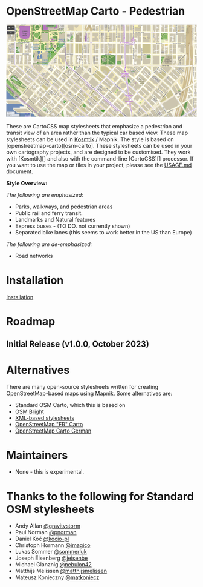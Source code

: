 # OpenStreetMap Carto - Pedestrian

![screenshot](https://github.com/corb555/openstreetmap-carto-walking/blob/1fe3b736e584b62f742cadb9c64ec72148f3dbe2/seattle_z16.png)

These are CartoCSS map stylesheets that emphasize a pedestrian and transit view of 
an area rather than the typical car based view.  These map stylesheets can be 
used in [Kosmtik](https://github.com/kosmtik/kosmtik) / Mapnik. The style is based on [openstreetmap-carto][osm-carto].
These stylesheets can be used in your own cartography projects, and are designed to be  customised. 
They work with [Kosmtik][] and also with the command-line [CartoCSS][] processor.
If you want to use the map or tiles in your project, please see the [USAGE.md](USAGE.md) document.

**Style Overview:**  

_The following are emphasized:_  
* Parks, walkways, and pedestrian areas
* Public rail and ferry transit.
* Landmarks and Natural features 
* Express buses - (TO DO.  not currently shown) 
* Separated bike lanes (this seems to work better in the US than Europe)

_The following are de-emphasized:_
* Road networks

# Installation

[Installation](https://github.com/corb555/openstreetmap-carto-walking/blob/3c235f1ebef4ce4ac0e1ef6099e09885d8afbace/INSTALL.md)

# Roadmap

## Initial Release (v1.0.0, October 2023)


# Alternatives

There are many open-source stylesheets written for creating OpenStreetMap-based
maps using Mapnik. Some alternatives are:

* Standard OSM Carto, which this is based on
* [OSM Bright](https://github.com/mapbox/osm-bright)
* [XML-based stylesheets](https://github.com/openstreetmap/mapnik-stylesheets)
* [OpenStreetMap "FR" Carto](https://github.com/cquest/osmfr-cartocss)
* [OpenStreetMap Carto German](https://github.com/giggls/openstreetmap-carto-de)

# Maintainers
* None - this is experimental.  

# Thanks to the following for Standard OSM stylesheets

* Andy Allan [@gravitystorm](https://github.com/gravitystorm)
* Paul Norman [@pnorman](https://github.com/pnorman)
* Daniel Koć [@kocio-pl](https://github.com/kocio-pl)
* Christoph Hormann [@imagico](https://github.com/imagico)
* Lukas Sommer [@sommerluk](https://github.com/sommerluk)
* Joseph Eisenberg [@jeisenbe](https://github.com/jeisenbe)
* Michael Glanznig [@nebulon42](https://github.com/nebulon42)
* Matthijs Melissen [@matthijsmelissen](https://github.com/matthijsmelissen)
* Mateusz Konieczny [@matkoniecz](https://github.com/matkoniecz)
